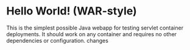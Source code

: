 Hello World! (WAR-style)
===============

This is the simplest possible Java webapp for testing servlet container deployments.  It should work on any container and requires no other dependencies or configuration.
changes
